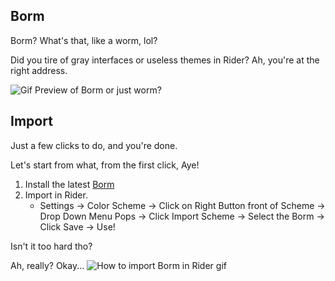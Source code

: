 ## Borm
Borm? What's that, like a worm, lol?

Did you tire of gray interfaces or useless themes in Rider? Ah, you're at the right address.

![Gif Preview of Borm or just worm?](https://raw.githubusercontent.com/sunnamed434/Borm/master/Resources/preview.gif)

## Import
Just a few clicks to do, and you're done.

Let's start from what, from the first click, Aye!
1. Install the latest [Borm](https://github.com/sunnamed434/Borm/releases)
2. Import in Rider.
	- Settings -> Color Scheme -> Click on Right Button front of Scheme -> Drop Down Menu Pops -> Click Import Scheme -> Select the Borm -> Click Save -> Use!

Isn't it too hard tho?

Ah, really? Okay...
![How to import Borm in Rider gif](https://raw.githubusercontent.com/sunnamed434/Borm/master/Resources/import.gif)